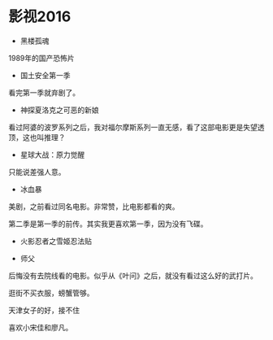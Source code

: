 # 影视2016

- 黑楼孤魂

1989年的国产恐怖片

- 国土安全第一季

看完第一季就弃剧了。

- 神探夏洛克之可恶的新娘

看过阿婆的波罗系列之后，我对福尔摩斯系列一直无感，看了这部电影更是失望透顶，这也叫推理？

- 星球大战：原力觉醒

只能说差强人意。

- 冰血暴

美剧，之前看过同名电影。非常赞，比电影都看的爽。

第二季是第一季的前传。其实我更喜欢第一季，因为没有飞碟。

- 火影忍者之雪姬忍法贴


- 师父

后悔没有去院线看的电影。似乎从《叶问》之后，就没有看过这么好的武打片。

逛街不买衣服，螃蟹管够。

天津女子的好，接不住

喜欢小宋佳和廖凡。



